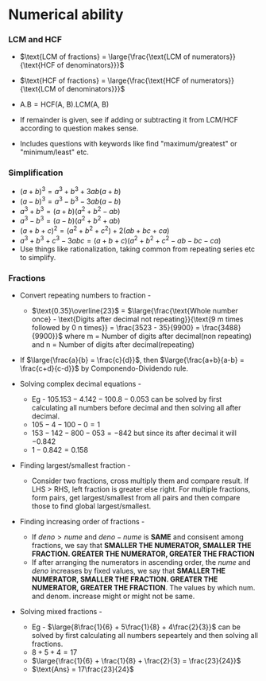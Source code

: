 # Numerical ability

### LCM and HCF

- $\text{LCM of fractions} = \large{\frac{\text{LCM of numerators}}{\text{HCF of denominators}}}$

- $\text{HCF of fractions} = \large{\frac{\text{HCF of numerators}}{\text{LCM of denominators}}}$

- $\text{A.B} = \text{HCF(A, B)}.\text{LCM(A, B)}$

- If remainder is given, see if adding or subtracting it from LCM/HCF according to question makes sense.

- Includes questions with keywords like find "maximum/greatest" or "minimum/least" etc.

### Simplification

- $(a + b)^3 = a^3 + b^3 + 3ab(a + b)$
- $(a - b)^3 = a^3 - b^3 - 3ab(a-b)$
- $a^3 + b^3 = (a+b)(a^2+b^2-ab)$
- $a^3 - b^3 = (a-b)(a^2+b^2+ab)$
- $(a+b+c)^2 = (a^2 + b^2 + c^2) + 2(ab+bc+ca)$
- $a^3 + b^3 + c^3 -3abc = (a+b+c)(a^2+b^2+c^2-ab-bc-ca)$
- Use things like rationalization, taking common from repeating series etc to simplify.

### Fractions

- Convert repeating numbers to fraction -

  - $\text{0.35}\overline{23}$ = $\large{\frac{\text{Whole number once} - \text{Digits after decimal not repeating}}{\text{9 m times followed by 0 n times}} = \frac{3523 - 35}{9900} = \frac{3488}{9900}}$ where m = Number of digits after decimal(non repeating) and n = Number of digits after decimal(repeating)

- If $\large{\frac{a}{b} = \frac{c}{d}}$, then $\large{\frac{a+b}{a-b} = \frac{c+d}{c-d}}$ by Componendo-Dividendo rule.

- Solving complex decimal equations -

  - Eg - $105.153 - 4.142 - 100.8 - 0.053$ can be solved by first calculating all numbers before decimal and then solving all after decimal.
  - $105 - 4 - 100 - 0 = 1$
  - $153 - 142 - 800 - 053 = -842$ but since its after decimal it will $-0.842$
  - $1 - 0.842 = 0.158$

- Finding largest/smallest fraction -

  - Consider two fractions, cross multiply them and compare result. If LHS > RHS, left fraction is greater else right. For multiple fractions, form pairs, get largest/smallest from all pairs and then compare those to find global largest/smallest.

- Finding increasing order of fractions -

  - If $deno > nume$ and $deno - nume$ is **SAME** and consisent among fractions, we say that **SMALLER THE NUMERATOR, SMALLER THE FRACTION. GREATER THE NUMERATOR, GREATER THE FRACTION**
  - If after arranging the numerators in ascending order, the $nume$ and $deno$ increases by fixed values, we say that **SMALLER THE NUMERATOR, SMALLER THE FRACTION. GREATER THE NUMERATOR, GREATER THE FRACTION**. The values by which num. and denom. increase might or might not be same.

- Solving mixed fractions -
  - Eg - $\large{8\frac{1}{6} + 5\frac{1}{8} + 4\frac{2}{3}}$ can be solved by first calculating all numbers sepeartely and then solving all fractions.
  - $8 + 5 + 4 = 17$
  - $\large{\frac{1}{6} + \frac{1}{8} + \frac{2}{3} = \frac{23}{24}}$
  - $\text{Ans} = 17\frac{23}{24}$
